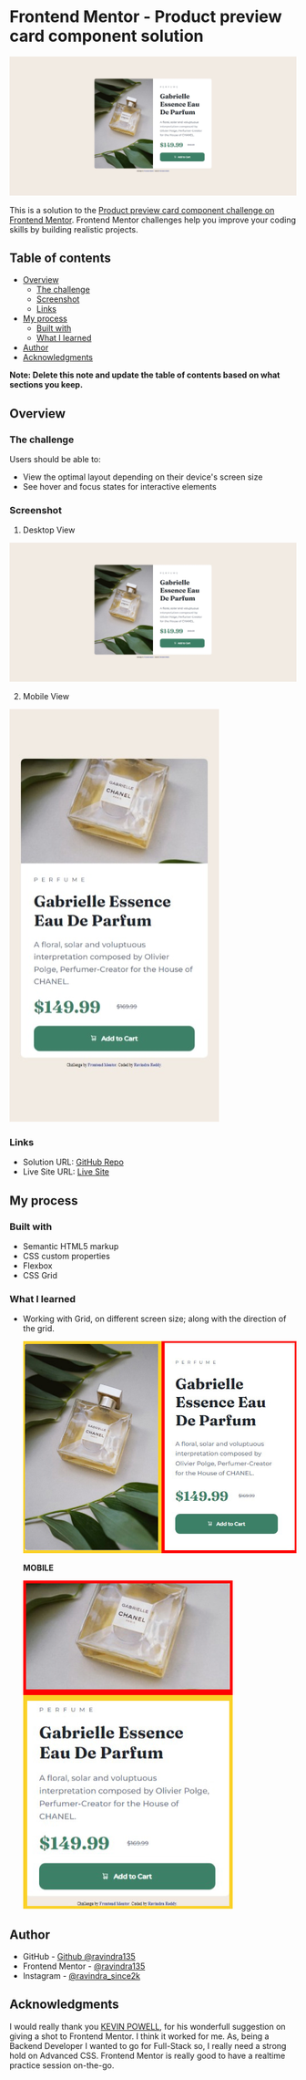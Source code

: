 # Frontend Mentor - Product preview card component solution

![Design preview for the Product preview card component coding challenge](./images/desktop.jpeg)

This is a solution to the [Product preview card component challenge on Frontend Mentor](https://www.frontendmentor.io/challenges/product-preview-card-component-GO7UmttRfa). Frontend Mentor challenges help you improve your coding skills by building realistic projects. 

## Table of contents

- [Overview](#overview)
  - [The challenge](#the-challenge)
  - [Screenshot](#screenshot)
  - [Links](#links)
- [My process](#my-process)
  - [Built with](#built-with)
  - [What I learned](#what-i-learned)
- [Author](#author)
- [Acknowledgments](#acknowledgments)

**Note: Delete this note and update the table of contents based on what sections you keep.**

## Overview

### The challenge

Users should be able to:

- View the optimal layout depending on their device's screen size
- See hover and focus states for interactive elements

### Screenshot

1. Desktop View

![Desktop View](./images/desktop.jpeg)

2. Mobile View

![Desktop View](./images/mobile.jpeg)

### Links

- Solution URL: [GitHub Repo](https://github.com/ravindra135/product-preview-card-component-main)
- Live Site URL: [Live Site](https://ravindra135.github.io/product-preview-card-component-main/)

## My process

### Built with

- Semantic HTML5 markup
- CSS custom properties
- Flexbox
- CSS Grid

### What I learned

 - Working with Grid, on different screen size; along with the direction of the grid.

    ![Desktop View](./images/desktop-comp.jpeg)

    **MOBILE**

    ![Desktop View](./images/mobile-comp.jpeg)

## Author

- GitHub - [Github @ravindra135](https://github.com/ravindra135/)
- Frontend Mentor - [@ravindra135](https://www.frontendmentor.io/profile/ravindra135)
- Instagram - [@ravindra_since2k](https://www.instagram.com/ravindra_since2k/)

## Acknowledgments

I would really thank you [KEVIN POWELL](https://www.youtube.com/kepowob), for his wonderfull suggestion on giving a shot to Frontend Mentor. I think it worked for me. As, being a Backend Developer I wanted to go for Full-Stack so, I really need a strong hold on Advanced CSS. Frontend Mentor is really good to have a realtime practice session on-the-go.


